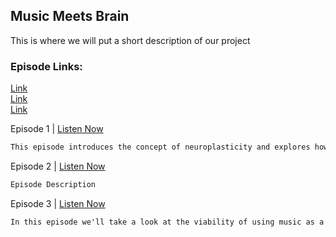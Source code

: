 ## Music Meets Brain

This is where we will put a short description of our project

### Episode Links:

[Link](./episode1.mp3)\
[Link](./episode2.mp3)\
[Link](./episode3.mp3)


Episode 1 | [Listen Now](./MusicMeetsBrain1.mp3)
```markdown
This episode introduces the concept of neuroplasticity and explores how music is used in sensorimotor rehabilitation after stroke or traumatic brain injury.
```

Episode 2 | [Listen Now](./MusicMeetsBrain2.mp3)
```markdown
Episode Description
```

Episode 3 | [Listen Now](./MusicMeetsBrain3.mp3)
```markdown
In this episode we'll take a look at the viability of using music as a learning tool. We'll begin with an overview of some basic concepts, before taking a look at three significant research studies.
```
